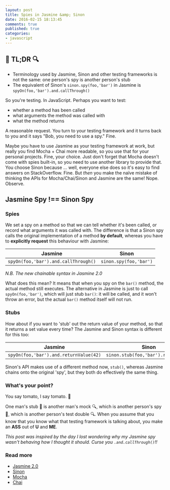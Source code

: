 ```yaml
---
layout: post
title: Spies in Jasmine &amp; Sinon
date: 2016-02-15 18:13:45
comments: true
published: true
categories:
- javascript
---
```


<div class="c-tldr">
    <h2 class="c-tldr__title">🔎 TL;DR 🔍</h2>
    <ul>
        <li>Terminology used by Jasmine, Sinon and other testing frameworks is not the same: one person's spy is another person's stub</li>
        <li>The equivalent of Sinon's <code>sinon.spy(foo,'bar')</code> in Jasmine is <code>spyOn(foo,'bar').and.callThrough()</code></li>
    </ul>
</div>

So you're testing. In JavaScript. Perhaps you want to test:

* whether a method has been called
* what arguments the method was called with
* what the method returns

A reasonable request. You turn to your testing framework and it turns back to you and it says "Bob, you need to use a spy." Fine.

Maybe you have to use Jasmine as your testing framework at work, but really you find Mocha + Chai more readable, so you use that for your personal projects. Fine, your choice. Just don't forget that Mocha doesn't come with spies built-in, so you need to use another library to provide that. You choose Sinon because ... well, everyone else does so it's easy to find answers on StackOverflow. Fine. But _then_ you make the naïve mistake of thinking the APIs for Mocha/Chai/Sinon and Jasmine are the same! Nope. Observe.

## Jasmine Spy !== Sinon Spy

### Spies

We set a spy on a method so that we can tell whether it's been called, or record what arguments it was called with. The difference is that a Sinon spy calls the original implementation of a method **by default**, whereas you have to **explicitly request** this behaviour with Jasmine:

| Jasmine | Sinon |
| --- | --- |
| `spyOn(foo,'bar').and.callThrough()` | `sinon.spy(foo,'bar')` |

*N.B. The new chainable syntax in Jasmine 2.0*

What does this mean? It means that when you spy on the `bar()` method, the actual method still executes. The alternative in Jasmine is just to call `spyOn(foo,'bar')`, which will just stub `bar()`: it will be called, and it won't throw an error, but the actual `bar()` method itself will not run.

### Stubs

How about if you want to 'stub' out the return value of your method, so that it returns a set value every time? The Jasmine and Sinon syntax is different for this too:

| Jasmine | Sinon |
| --- | --- |
| `spyOn(foo,'bar').and.returnValue(42)`| `sinon.stub(foo,'bar').returns(42)` |

Sinon's API makes use of a different method now, `stub()`, whereas Jasmine chains onto the original 'spy', but they both do effectively the same thing.

### What's your point?

You say tomato, I say tomato. 🍅

One man's stub 🔎 is another man's mock 🔍, which is another person's spy 🔎, which is another person's test double 🔍. When you assume that you know that you know what that testing framework is talking about, you make an __ASS__ out of __U__ and __ME__.

_This post was inspired by the day I lost wondering why my Jasmine spy wasn't behaving how I thought it should. Curse you `.and.callThrough()`!!_

### Read more

* [Jasmine 2.0](http://jasmine.github.io/2.0/introduction.html)
* [Sinon](http://sinonjs.org/)
* [Mocha](https://mochajs.org/)
* [Chai](http://chaijs.com/)
